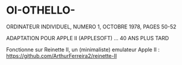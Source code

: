 # OI-OTHELLO-
ORDINATEUR INDIVIDUEL, NUMERO 1, OCTOBRE 1978, PAGES 50-52



ADAPTATION POUR APPLE II (APPLESOFT) ... 40 ANS PLUS TARD

Fonctionne sur Reinette II, un (minimaliste) emulateur Apple II : 
https://github.com/ArthurFerreira2/reinette-II

